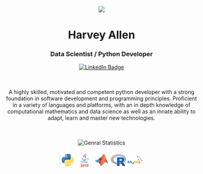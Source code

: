 <div id="header" align="center">
<img src="https://media.licdn.com/dms/image/C4E03AQFL1UprKtFDsA/profile-displayphoto-shrink_800_800/0/1660999972071?e=1691020800&v=beta&t=3PHzyynjji25kivP1-FkMRi7-9WPNSC0ho2LvXPS95M" width="150"/>
<h1>Harvey Allen</h1>
<h3>Data Scientist / Python Developer</h3>
<a href="https://www.linkedin.com/in/harveyallen/">
<img src="https://img.shields.io/badge/LinkedIn-blue?style=for-the-badge&logo=linkedin&logoColor=white" alt="LinkedIn Badge"/>
</a>
</div>
<div id="body" align="center">
<br></br>
<p>
A highly skilled, motivated and competent python developer with a strong foundation in software development and programming principles. Proficient in a variety of languages and platforms, with an in depth knowledge of computational mathematics and data science as well as an innate ability to adapt, learn and master new technologies.
</p>
<br></br>
<img src="http://github-readme-streak-stats.herokuapp.com?user=harvey-allen&theme=dark&background=000000" alt="Genral Statistics" />
<br></br>
<img src="https://github.com/devicons/devicon/blob/master/icons/python/python-original.svg" title="Python" alt="Python" width="40" height="40"/>
<img src="https://github.com/devicons/devicon/blob/master/icons/java/java-original-wordmark.svg" title="Java" alt="Java" width="40" height="40"/>
<img src="https://raw.githubusercontent.com/devicons/devicon/1119b9f84c0290e0f0b38982099a2bd027a48bf1/icons/matlab/matlab-original.svg" title="MatLab" **alt="Matlab" width="40" height="40"/>
<img src="https://raw.githubusercontent.com/devicons/devicon/1119b9f84c0290e0f0b38982099a2bd027a48bf1/icons/r/r-original.svg" title="R"  alt="R" width="40" height="40"/>
<img src="https://github.com/devicons/devicon/blob/master/icons/mysql/mysql-original-wordmark.svg" title="MySQL"  alt="MySQL" width="40" height="40"/>
</div>
